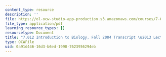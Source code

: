 ```yaml
---
content_type: resource
description: ''
file: https://ol-ocw-studio-app-production.s3.amazonaws.com/courses/7-01sc-fundamentals-of-biology-fall-2011/0a91d44616d3b6ed19907623956294eb_7_0122004L13.pdf
file_type: application/pdf
learning_resource_types: []
resourcetype: Document
title: "7.012 Introduction to Biology, Fall 2004 Transcript \u2013 Lecture 13"
type: OCWFile
uid: 0a91d446-16d3-b6ed-1990-7623956294eb
---
```

